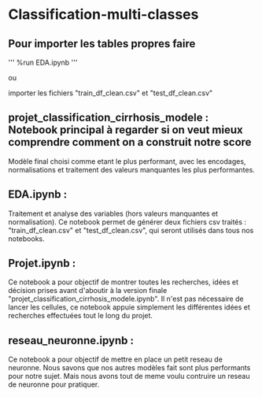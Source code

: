 # Classification-multi-classes
## Pour importer les tables propres faire 
'''
%run EDA.ipynb
'''

ou 

importer les fichiers "train_df_clean.csv" et "test_df_clean.csv"

## projet_classification_cirrhosis_modele : Notebook principal à regarder si on veut mieux comprendre comment on a construit notre score
Modèle final choisi comme etant le plus performant, avec les encodages, normalisations et traitement des valeurs manquantes les plus performantes.

## EDA.ipynb : 
Traitement et analyse des variables (hors valeurs manquantes et normalisation). Ce notebook permet de générer deux fichiers csv traités : "train_df_clean.csv" et "test_df_clean.csv", qui seront utilisés dans tous nos notebooks.

## Projet.ipynb : 
Ce notebook a pour objectif de montrer toutes les recherches, idées et décision prises avant d'aboutir à la version finale "projet_classification_cirrhosis_modele.ipynb".
Il n'est pas nécessaire de lancer les cellules, ce notebook appuie simplement les différentes idées et recherches effectuées tout le long du projet.

## reseau_neuronne.ipynb :
Ce notebook a pour objectif de mettre en place un petit reseau de neuronne.
Nous savons que nos autres modèles fait sont plus performants pour notre sujet. Mais nous avons tout de meme voulu contruire un reseau de neuronne pour pratiquer.